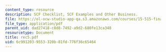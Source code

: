 ```yaml
---
content_type: resource
description: SCF Checklist, SCF Examples and Other Business.
file: https://ol-ocw-studio-app-qa.s3.amazonaws.com/courses/15-515-financial-accounting-fall-2003/6c9912039553320b81fd776f36c65464_rec5.pdf
file_type: application/pdf
parent_uid: dad27418-c8d8-7492-a9d2-680fe13ca348
resourcetype: Document
title: rec5.pdf
uid: 6c991203-9553-320b-81fd-776f36c65464
---
```

